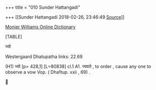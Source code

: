 +++
title = "010 Sunder Hattangadi"

+++
[[Sunder Hattangadi	2018-02-26, 23:46:49 [Source](https://groups.google.com/g/samskrita/c/TEbSaErtfLk)]]



[Monier Williams Online Dictionary](http://www.sanskrit-lexicon.uni-koeln.de/monier/)

  

[](http://www.sanskrit-lexicon.uni-koeln.de/monier/)

[TABLE]

  

  

  

ज्यो

Westergaard Dhatupatha links: 22.69

(H1) ज्यो \[p= 428,1\] \[L=80838\] cl.1 A1. ज्यवते , to order , cause any one to observe a vow Vop. ( Dha1tup. xxii , 69) .

  



